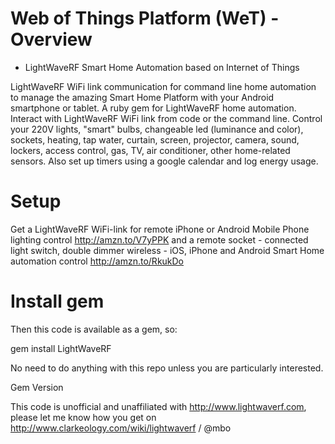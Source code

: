 # Web of Things Platform (WeT) - Overview
* LightWaveRF Smart Home Automation based on Internet of Things 

LightWaveRF WiFi link communication for command line home automation to manage the amazing Smart Home Platform with your Android smartphone or tablet. A ruby gem for LightWaveRF home automation. Interact with LightWaveRF WiFi link from code or the command line. Control your 220V lights, "smart" bulbs, changeable led (luminance and color), sockets, heating, tap water, curtain, screen, projector, camera, sound, lockers, access control, gas, TV, air conditioner, other home-related sensors. Also set up timers using a google calendar and log energy usage.

# Setup
Get a LightWaveRF WiFi-link for remote iPhone or Android Mobile Phone lighting control http://amzn.to/V7yPPK and a remote socket - connected light switch, double dimmer wireless - iOS, iPhone and Android Smart Home automation control http://amzn.to/RkukDo

# Install gem
Then this code is available as a gem, so:

gem install LightWaveRF

No need to do anything with this repo unless you are particularly interested.

Gem Version

This code is unofficial and unaffiliated with http://www.lightwaverf.com, please let me know how you get on http://www.clarkeology.com/wiki/lightwaverf / @mbo
